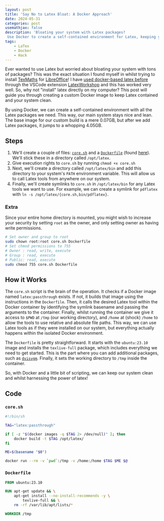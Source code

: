 ```yaml
---
layout: post
title: 'Say No to Latex Bloat: A Docker Approach'
date: 2024-05-31
categories: post
usemathjax: false
description: 'Bloating your system with Latex packages?
 Use Docker to create a self-contained environment for Latex, keeping your system clean and lean. This post guides you through building a custom Docker image and using it to call Latex tools from anywhere on your system.' 
tags:
    - LaTex
    - Docker
    - Hack
---
```


Ever wanted to use Latex but worried about bloating your system with tons of packages? This was the exact situation I found myself in whilst trying to install [TexMaths][texmaths] for [LibreOffice][libreoffice]! I have [used docker-based latex before][latexpapertemplate] through the VSCode extension [LatexWorkshop][latexworkshop] and this has worked very well. So, why not "install" latex directly on my computer? This post will guide you through creating a custom Docker image to keep Latex contained and your system clean.

By using Docker, we can create a self-contained environment with all the Latex packages we need. This way, our main system stays nice and lean. The base image for our custom build is a mere 0.07GB, but after we add Latex packages, it jumps to a whopping 4.05GB. 

## Steps

1.  We'll create a couple of files: [`core.sh`](#coresh) and a [`Dockerfile`](#dockerfile) (found [here](#code)).  We'll stick these in a directory called `/opt/latex`.
2. Give execution rights to `core.sh` by running `chmod +x core.sh` 
3.  Next, we'll create a directory called `/opt/latex/bin` and add this directory to your system's `PATH` environment variable.  This will allow us to call Latex tools from anywhere on our system.
4.  Finally, we'll create symlinks to `core.sh` in `/opt/latex/bin` for any Latex tools we want to use.  For example, we can create a symlink for `pdflatex` with `ln -s /opt/latex/{core.sh,bin/pdflatex}`.

### Extra

Since your entire home directory is mounted, you might wish to increase your security by setting `root` as the owner, and only setting owner as having write permissions. 

```bash
# Set owner and group to root
sudo chown root:root core.sh Dockerfile
# Set chmod permissions to 755
# Owner : read, write, execute
# Group : read, execute
# Public: read, execute
sudo chmod 755 core.sh Dockerfile
```

## How it Works

The `core.sh` script is the brain of the operation.  It checks if a Docker image named `latex:passthrough` exists.  If not, it builds that image using the instructions in the `Dockerfile`.  Then, it calls the desired Latex tool within the Docker container by identifying the symlink basename and passing the arguments to the container. Finally, whilst running the container we give it access to `$PWD` at `/tmp` (our working directory), and `/home` at (shock) `/home` to allow the tools to use relative and absolute file paths. This way, we can use Latex tools as if they were installed on our system, but everything actually happens within the isolated Docker environment.

The `Dockerfile` is pretty straightforward.  It starts with the `ubuntu:23.10` image and installs the `texlive-full` package, which includes everything we need to get started. This is the part where you can add additional packages, such as [`dvisvgm`][dvisvgm].  Finally, it sets the working directory to `/tmp` inside the container.

So, with Docker and a little bit of scripting, we can keep our system clean and whilst harnessing the power of latex!

## Code

### `core.sh`
```bash
#!/bin/sh

TAG="latex:passthrough"

if [ -z "$(docker images -q $TAG 2> /dev/null)" ]; then
    docker build -t $TAG /opt/latex/
fi

ME=$(basename "$0")

docker run --rm -v `pwd`:/tmp -v /home:/home $TAG $ME $@
```

### `Dockerfile`
```dockerfile
FROM ubuntu:23.10

RUN apt-get update && \
    apt-get install --no-install-recommends -y \
        texlive-full && \
    rm -rf /var/lib/apt/lists/*

WORKDIR /tmp
```

[docker]: https://www.docker.com/
[dockerhub_ubuntu]: https://hub.docker.com/_/ubuntu
[texmaths]: https://extensions.libreoffice.org/en/extensions/show/texmaths-1/
[libreoffice]: https://www.libreoffice.org/
[latexpapertemplate]: https://github.com/iwishiwasaneagle/LatexPaperTemplate
[latexworkshop]: https://github.com/James-Yu/LaTeX-Workshop/
[dvisvgm]: https://dvisvgm.de/